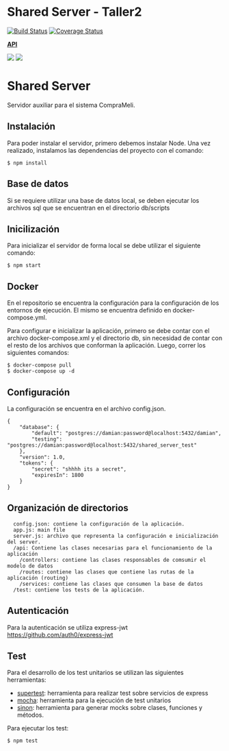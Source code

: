 # Shared Server - Taller2
[![Build Status](https://travis-ci.com/DamiCassinotti/SharedServer-Taller2.svg?branch=master)](https://travis-ci.com/DamiCassinotti/SharedServer-Taller2)
[![Coverage Status](https://coveralls.io/repos/github/DamiCassinotti/SharedServer-Taller2/badge.svg?branch=master)](https://coveralls.io/github/DamiCassinotti/SharedServer-Taller2?branch=master)

**[API](https://github.com/DamiCassinotti/SharedServer-Taller2/blob/master/api/documentacion.yaml "Ir a la documentación")**

![](https://miro.medium.com/max/730/1*d2zLEjERsrs1Rzk_95QU9A.png)
![](https://www.vectorlogo.zone/logos/postgresql/postgresql-card.png)

# Shared Server
Servidor auxiliar para el sistema CompraMeli.

## Instalación
Para poder instalar el servidor, primero debemos instalar Node. Una vez realizado, instalamos las dependencias del proyecto con el comando:

```
$ npm install
```
## Base de datos
Si se requiere utilizar una base de datos local, se deben ejecutar los archivos sql que se encuentran en el directorio db/scripts

## Inicilización
Para inicializar el servidor de forma local se debe utilizar el siguiente comando:
```
$ npm start
```

## Docker
En el repositorio se encuentra la configuración para la configuración de los entornos de ejecución.
El mismo se encuentra definido en docker-compose.yml.

Para configurar e inicializar la aplicación, primero se debe contar con el archivo docker-compose.xml y el directorio db, sin necesidad de contar con el resto de los archivos que conforman la aplicación. Luego, correr los siguientes comandos:
```
$ docker-compose pull
$ docker-compose up -d
```


## Configuración
La configuración se encuentra en el archivo config.json.
```
{
	"database": {
		"default": "postgres://damian:password@localhost:5432/damian",
		"testing": "postgres://damian:password@localhost:5432/shared_server_test"
	},
	"version": 1.0,
	"tokens": {
		"secret": "shhhh its a secret",
		"expiresIn": 1800
	}
}
```

## Organización de directorios

```
  config.json: contiene la configuración de la aplicación.
  app.js: main file
  server.js: archivo que representa la configuración e inicialización del server.
  /api: Contiene las clases necesarias para el funcionamiento de la aplicación
    /controllers: contiene las clases responsables de comsumir el modelo de datos
    /routes: contiene las clases que contiene las rutas de la aplicación (routing)
	/services: contiene las clases que consumen la base de datos
  /test: contiene los tests de la aplicación.
```

## Autenticación
Para la autenticación se utiliza express-jwt https://github.com/auth0/express-jwt

## Test
Para el desarrollo de los test unitarios se utilizan las siguientes herramientas:
 * [supertest](https://github.com/visionmedia/supertest): herramienta para realizar test sobre servicios de express
 * [mocha](https://mochajs.org/): herramienta para la ejecución de test unitarios
 * [sinon](https://sinonjs.org/): herramienta para generar mocks sobre clases, funciones y métodos.

Para ejecutar los test:
```
$ npm test
```
